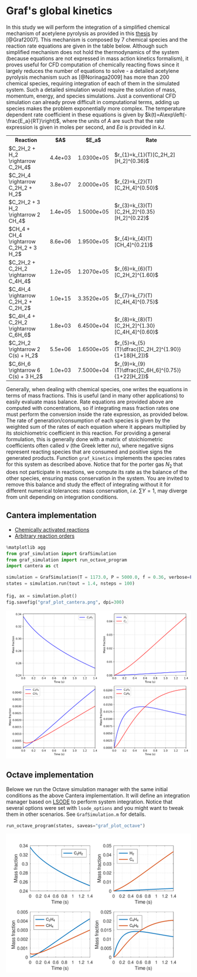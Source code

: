 # Graf's global kinetics


In this study we will perform the integration of a simplified chemical mechanism of acetylene pyrolysis as provided in this [thesis](https://publikationen.bibliothek.kit.edu/1000007244/97488) by [@Graf2007]. This mechanism is composed by 7 chemical species and the reaction rate equations are given in the table below. Although such simplified mechanism does not hold the thermodynamics of the system (because equations are not expressed in mass action kinetics formalism), it proves useful for CFD computation of chemically reacting flows since it largely reduces the number of equations to solve - a detailed acetylene pyrolysis mechanism such as [@Norinaga2009] has more than 200 chemical species, requiring integration of each of them in the simulated system. Such a detailed simulation would require the solution of mass, momentum, energy, and species simulations. Just a conventional CFD simulation can already prove difficult in computational terms, adding up species makes the problem exponentially more complex. The temperature dependent rate coefficient in these equations is given by $k(t)=A\exp\left(-\frac{E_a}{RT}\right)$, where the units of $A$ are such that the rate expression is given in moles per second, and $Ea$ is provided in $kJ$.


<table>
  <tr>
    <th style="width: 200px;">Reaction</th>
    <th style="width: 100px;">$A$</th>
    <th style="width: 100px;">$E_a$</th>
    <th style="width: 300px;">Rate</th>
  </tr>
  <tr>
    <td>$C_2H_2 + H_2 \rightarrow C_2H_4$</td>
    <td style="text-align: center;">4.4e+03</td>
    <td style="text-align: center;">1.0300e+05</td>
    <td>$r_{1}=k_{1}(T)[C_2H_2][H_2]^{0.36}$</td>
  </tr>
  <tr>
    <td>$C_2H_4 \rightarrow C_2H_2 + H_2$</td>
    <td style="text-align: center;">3.8e+07</td>
    <td style="text-align: center;">2.0000e+05</td>
    <td>$r_{2}=k_{2}(T)[C_2H_4]^{0.50}$</td>
  </tr>
  <tr>
    <td>$C_2H_2 + 3 H_2 \rightarrow 2 CH_4$</td>
    <td style="text-align: center;">1.4e+05</td>
    <td style="text-align: center;">1.5000e+05</td>
    <td>$r_{3}=k_{3}(T)[C_2H_2]^{0.35}[H_2]^{0.22}$</td>
  </tr>
  <tr>
    <td>$CH_4 + CH_4 \rightarrow C_2H_2 + 3 H_2$</td>
    <td style="text-align: center;">8.6e+06</td>
    <td style="text-align: center;">1.9500e+05</td>
    <td>$r_{4}=k_{4}(T)[CH_4]^{0.21}$</td>
  </tr>
  <tr>
    <td>$C_2H_2 + C_2H_2 \rightarrow C_4H_4$</td>
    <td style="text-align: center;">1.2e+05</td>
    <td style="text-align: center;">1.2070e+05</td>
    <td>$r_{6}=k_{6}(T)[C_2H_2]^{1.60}$</td>
  </tr>
  <tr>
    <td>$C_4H_4 \rightarrow C_2H_2 + C_2H_2$</td>
    <td style="text-align: center;">1.0e+15</td>
    <td style="text-align: center;">3.3520e+05</td>
    <td>$r_{7}=k_{7}(T)[C_4H_4]^{0.75}$</td>
  </tr>
  <tr>
    <td>$C_4H_4 + C_2H_2 \rightarrow C_6H_6$</td>
    <td style="text-align: center;">1.8e+03</td>
    <td style="text-align: center;">6.4500e+04</td>
    <td>$r_{8}=k_{8}(T)[C_2H_2]^{1.30}[C_4H_4]^{0.60}$</td>
  </tr>
  <tr>
    <td>$C_2H_2 \rightarrow 2 C(s) + H_2$</td>
    <td style="text-align: center;">5.5e+06</td>
    <td style="text-align: center;">1.6500e+05</td>
    <td>$r_{5}=k_{5}(T)\dfrac{[C_2H_2]^{1.90}}{1+18[H_2]}$</td>
  </tr>
  <tr>
    <td>$C_6H_6 \rightarrow 6 C(s) + 3 H_2$</td>
    <td style="text-align: center;">1.0e+03</td>
    <td style="text-align: center;">7.5000e+04</td>
    <td>$r_{9}=k_{9}(T)\dfrac{[C_6H_6]^{0.75}}{1+22[H_2]}$</td>
  </tr>
</table>


Generally, when dealing with chemical species, one writes the equations in terms of mass fractions. This is useful (and in many other applications) to easily evaluate mass balance. Rate equations are provided above are computed with concentrations, so if integrating mass fraction rates one must perform the conversion inside the rate expression, as provided below. The rate of generation/consumption of each species is given by the weighted sum of the rates of each equation where it appears multiplied by its stoichiometric coefficient in this reaction. For providing a general formulation, this is generally done with a matrix of stoichiometric coefficients often called $\nu$ (the Greek letter *nu*), where negative signs represent reacting species that are consumed and positive signs the generated products. Function `graf_kinetics` implements the species rates for this system as described above. Notice that for the porter gas $N_2$ that does not participate in reactions, we compute its rate as the balance of the other species, ensuring mass conservation in the system. You are invited to remove this balance and study the effect of integrating without it for different numerical tolerances: mass conservation, *i.e.* $\sum{}Y=1$, may diverge from unit depending on integration conditions.


## Cantera implementation

- [Chemically activated reactions](https://cantera.org/stable/reference/kinetics/rate-constants.html#chemically-activated-reactions)
- [Arbitrary reaction orders](https://cantera.org/stable/reference/kinetics/reaction-rates.html#reaction-orders)

```python
%matplotlib agg
from graf_simulation import GrafSimulation
from graf_simulation import run_octave_program
import cantera as ct
```

```python
simulation = GrafSimulation(T = 1173.0, P = 5000.0, f = 0.36, verbose=False)
states = simulation.run(tout = 1.4, nsteps = 100)

fig, ax = simulation.plot()
fig.savefig("graf_plot_cantera.png", dpi=300)
```

![Reference scenario](graf_plot_cantera.png)


## Octave implementation

Belowe we run the Octave simulation manager with the same initial conditions as the above Cantera implementation. It will define an integration manager based on [LSODE](https://computing.llnl.gov/casc/nsde/pubs/u113855.pdf) to perform system integration. Notice that several options were set with `lsode_options` and you might want to tweak them in other scenarios. See `GrafSimulation.m` for details.

```python
run_octave_program(states, saveas="graf_plot_octave")
```

![Reference scenario](graf_plot_octave.png)
